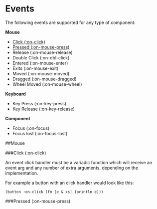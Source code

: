 Events
======

The following events are supported for any type of component:

**Mouse**

- [Click (:on-click)][1]
- [Pressed (:on-mouse-press)][2]
- Release (:on-mouse-release)
- Double Click (:on-dbl-click)
- Entered (:on-mouse-enter)
- Exits (:on-mouse-exit)
- Moved (:on-mouse-moved)
- Dragged (:on-mouse-dragged)
- Wheel Moved (:on-mouse-wheel)

**Keyboard**

- Key Press (:on-key-press)
- Key Release (:on-key-release)

**Component**

- Focus (:on-focus)
- Focus lost (:on-focus-lost)

##Mouse

###Click (:on-click)[](#mouse-click)

An event click handler must be a variadic function which will receive an event arg and any number of extra arguments, depending on the implementation.

For example a button with an click handler would look like this:

    (button :on-click (fn [e & xs] (println e)))

###Pressed (:on-mouse-press)[](#mouse-press)



[1]: #mouse-click
[2]: #mouse-press